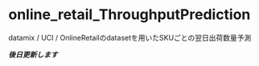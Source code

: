 # online_retail_ThroughputPrediction
datamix / UCI / OnlineRetailのdatasetを用いたSKUごとの翌日出荷数量予測  
  
***後日更新します***
